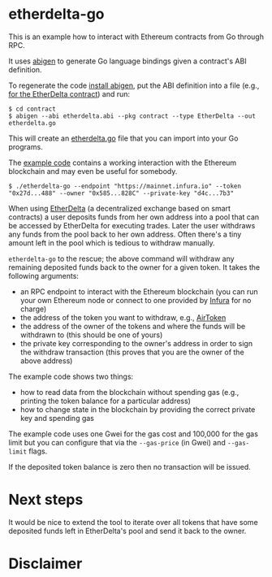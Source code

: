 # etherdelta-go

This is an example how to interact with Ethereum contracts from Go through RPC.

It uses [abigen](https://github.com/ethereum/go-ethereum/tree/v1.7.2/cmd/abigen)
to generate Go language bindings given a contract's ABI definition.

To regenerate the code [install abigen](https://github.com/ethereum/go-ethereum/tree/v1.7.2#building-the-source), put the ABI definition into a file (e.g., [for the EtherDelta contract](https://etherscan.io/address/0x8d12a197cb00d4747a1fe03395095ce2a5cc6819#code)) and run:

```console
$ cd contract
$ abigen --abi etherdelta.abi --pkg contract --type EtherDelta --out etherdelta.go
```

This will create an [etherdelta.go](contract/etherdelta.go) file that you can import into your Go programs.

The [example code](main.go) contains a working interaction with the Ethereum blockchain and may even be useful for somebody.

```
$ ./etherdelta-go --endpoint "https://mainnet.infura.io" --token "0x27d...488" --owner "0x585...828C" --private-key "d4c...7b3"
```

When using [EtherDelta](https://etherdelta.com/) (a decentralized exchange based on smart contracts) a user deposits funds from her own address into a pool that can be accessed by EtherDelta for executing trades. Later the user withdraws any funds from the pool back to her own address. Often there's a tiny amount left in the pool which is tedious to withdraw manually.

`etherdelta-go` to the rescue; the above command will withdraw any remaining deposited funds back to the owner for a given token. It takes the following arguments:
* an RPC endpoint to interact with the Ethereum blockchain (you can run your own Ethereum node or connect to one provided by [Infura](https://infura.io/) for no charge)
* the address of the token you want to withdraw, e.g., [AirToken](https://etherscan.io/token/0x27dce1ec4d3f72c3e457cc50354f1f975ddef488)
* the address of the owner of the tokens and where the funds will be withdrawn to (this should be one of yours)
* the private key corresponding to the owner's address in order to sign the withdraw transaction (this proves that you are the owner of the above address)

The example code shows two things:

* how to read data from the blockchain without spending gas (e.g., printing the token balance for a particular address)
* how to change state in the blockchain by providing the correct private key and spending gas

The example code uses one Gwei for the gas cost and 100,000 for the gas limit but you can configure that via the `--gas-price` (in Gwei) and `--gas-limit` flags.

If the deposited token balance is zero then no transaction will be issued.

# Next steps

It would be nice to extend the tool to iterate over all tokens that have some deposited funds left in EtherDelta's pool and send it back to the owner.

# Disclaimer
